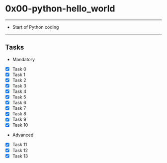 # 0x00-python-hello_world

---
* Start of Python coding
---
## Tasks
* Mandatory
- [x] Task 0
- [x] Task 1
- [x] Task 2
- [x] Task 3
- [x] Task 4
- [x] Task 5
- [x] Task 6
- [x] Task 7
- [x] Task 8
- [x] Task 9
- [x] Task 10

* Advanced
- [x] Task 11
- [x] Task 12
- [x] Task 13
